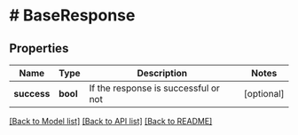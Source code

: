 # # BaseResponse

## Properties

Name | Type | Description | Notes
------------ | ------------- | ------------- | -------------
**success** | **bool** | If the response is successful or not | [optional]

[[Back to Model list]](../README.md#documentation-for-models) [[Back to API list]](../README.md#documentation-for-api-endpoints) [[Back to README]](../README.md)

